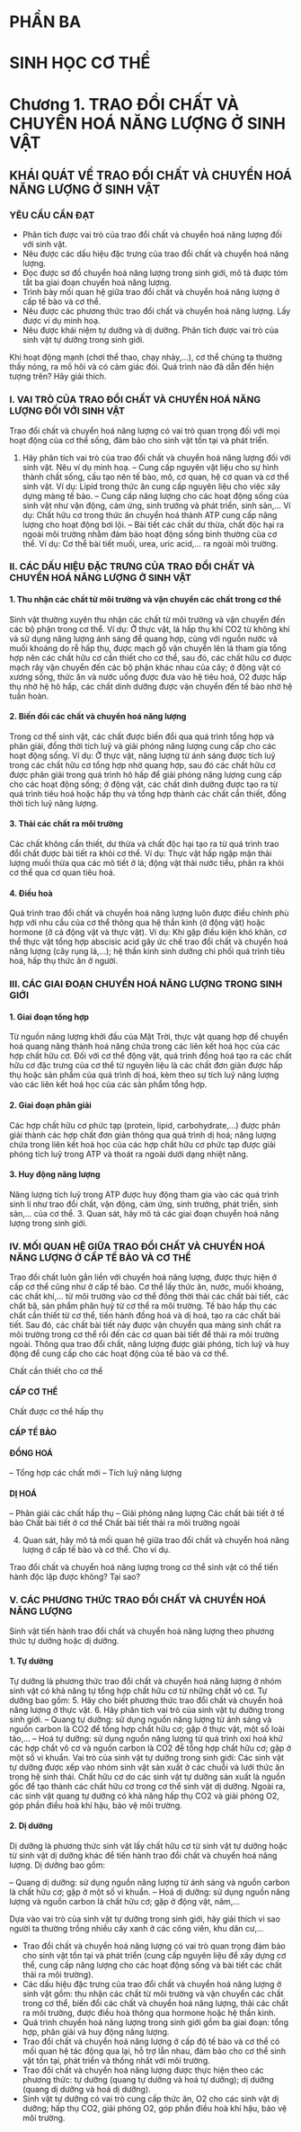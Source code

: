 # PHẦN BA
# SINH HỌC CƠ THỂ

# Chương 1. TRAO ĐỔI CHẤT VÀ CHUYỂN HOÁ NĂNG LƯỢNG Ở SINH VẬT

## KHÁI QUÁT VỀ TRAO ĐỔI CHẤT VÀ CHUYỂN HOÁ NĂNG LƯỢNG Ở SINH VẬT

### YÊU CẦU CẦN ĐẠT

- Phân tích được vai trò của trao đổi chất và chuyển hoá năng lượng đối với sinh vật.
- Nêu được các dấu hiệu đặc trưng của trao đổi chất và chuyển hoá năng lượng.
- Đọc được sơ đồ chuyển hoá năng lượng trong sinh giới, mô tả được tóm tắt ba giai đoạn chuyển hoá năng lượng.
- Trình bày mối quan hệ giữa trao đổi chất và chuyển hoá năng lượng ở cấp tế bào và cơ thể.
- Nêu được các phương thức trao đổi chất và chuyển hoá năng lượng. Lấy được ví dụ minh hoạ.
- Nêu được khái niệm tự dưỡng và dị dưỡng. Phân tích được vai trò của sinh vật tự dưỡng trong sinh giới.

Khi hoạt động mạnh (chơi thể thao, chạy nhảy,...), cơ thể chúng ta thường thấy nóng, ra mồ hôi và có cảm giác đói. Quá trình nào đã dẫn đến hiện tượng trên? Hãy giải thích.

### I. VAI TRÒ CỦA TRAO ĐỔI CHẤT VÀ CHUYỂN HOÁ NĂNG LƯỢNG ĐỐI VỚI SINH VẬT

Trao đổi chất và chuyển hoá năng lượng có vai trò quan trọng đối với mọi hoạt động của cơ thể sống, đảm bảo cho sinh vật tồn tại và phát triển.
1. Hãy phân tích vai trò của trao đổi chất và chuyển hoá năng lượng đối với sinh vật. Nêu ví dụ minh hoạ.
– Cung cấp nguyên vật liệu cho sự hình thành chất sống, cấu tạo nên tế bào, mô, cơ quan, hệ cơ quan và cơ thể sinh vật. Ví dụ: Lipid trong thức ăn cung cấp nguyên liệu cho việc xây dựng màng tế bào.
– Cung cấp năng lượng cho các hoạt động sống của sinh vật như vận động, cảm ứng, sinh trưởng và phát triển, sinh sản,... Ví dụ: Chất hữu cơ trong thức ăn chuyển hoá thành ATP cung cấp năng lượng cho hoạt động bơi lội.
– Bài tiết các chất dư thừa, chất độc hại ra ngoài môi trường nhằm đảm bảo hoạt động sống bình thường của cơ thể. Ví dụ: Cơ thể bài tiết muối, urea, uric acid,... ra ngoài môi trường.

### II. CÁC DẤU HIỆU ĐẶC TRƯNG CỦA TRAO ĐỔI CHẤT VÀ CHUYỂN HOÁ NĂNG LƯỢNG Ở SINH VẬT

#### 1. Thu nhận các chất từ môi trường và vận chuyển các chất trong cơ thể

Sinh vật thường xuyên thu nhận các chất từ môi trường và vận chuyển đến các bộ phận trong cơ thể. Ví dụ: Ở thực vật, lá hấp thụ khí CO2 từ không khí và sử dụng năng lượng ánh sáng để quang hợp, cùng với nguồn nước và muối khoáng do rễ hấp thụ, được mạch gỗ vận chuyển lên lá tham gia tổng hợp nên các chất hữu cơ cần thiết cho cơ thể, sau đó, các chất hữu cơ được mạch rây vận chuyển đến các bộ phận khác nhau của cây; ở động vật có xương sống, thức ăn và nước uống được đưa vào hệ tiêu hoá, O2 được hấp thụ nhờ hệ hô hấp, các chất dinh dưỡng được vận chuyển đến tế bào nhờ hệ tuần hoàn.

#### 2. Biến đổi các chất và chuyển hoá năng lượng

Trong cơ thể sinh vật, các chất được biến đổi qua quá trình tổng hợp và phân giải, đồng thời tích luỹ và giải phóng năng lượng cung cấp cho các hoạt động sống. Ví dụ: Ở thực vật, năng lượng từ ánh sáng được tích luỹ trong các chất hữu cơ tổng hợp nhờ quang hợp, sau đó các chất hữu cơ được phân giải trong quá trình hô hấp để giải phóng năng lượng cung cấp cho các hoạt động sống; ở động vật, các chất dinh dưỡng được tạo ra từ quá trình tiêu hoá hoặc hấp thụ và tổng hợp thành các chất cần thiết, đồng thời tích luỹ năng lượng.

#### 3. Thải các chất ra môi trường

Các chất không cần thiết, dư thừa và chất độc hại tạo ra từ quá trình trao đổi chất được bài tiết ra khỏi cơ thể. Ví dụ: Thực vật hấp ngập mặn thải lượng muối thừa qua các mô tiết ở lá; động vật thải nước tiểu, phân ra khỏi cơ thể qua cơ quan tiêu hoá.

#### 4. Điều hoà

Quá trình trao đổi chất và chuyển hoá năng lượng luôn được điều chỉnh phù hợp với nhu cầu của cơ thể thông qua hệ thần kinh (ở động vật) hoặc hormone (ở cả động vật và thực vật). Ví dụ: Khi gặp điều kiện khó khăn, cơ thể thực vật tổng hợp abscisic acid gây ức chế trao đổi chất và chuyển hoá năng lượng (cây rụng lá,...); hệ thần kinh sinh dưỡng chi phối quá trình tiêu hoá, hấp thụ thức ăn ở người.

### III. CÁC GIAI ĐOẠN CHUYỂN HOÁ NĂNG LƯỢNG TRONG SINH GIỚI

#### 1. Giai đoạn tổng hợp

Từ nguồn năng lượng khởi đầu của Mặt Trời, thực vật quang hợp để chuyển hoá quang năng thành hoá năng chứa trong các liên kết hoá học của các hợp chất hữu cơ. Đối với cơ thể động vật, quá trình đồng hoá tạo ra các chất hữu cơ đặc trưng của cơ thể từ nguyên liệu là các chất đơn giản được hấp thụ hoặc sản phẩm của quá trình dị hoá, kèm theo sự tích luỹ năng lượng vào các liên kết hoá học của các sản phẩm tổng hợp.

#### 2. Giai đoạn phân giải

Các hợp chất hữu cơ phức tạp (protein, lipid, carbohydrate,...) được phân giải thành các hợp chất đơn giản thông qua quá trình dị hoá; năng lượng chứa trong liên kết hoá học của các hợp chất hữu cơ phức tạp được giải phóng tích luỹ trong ATP và thoát ra ngoài dưới dạng nhiệt năng.

#### 3. Huy động năng lượng

Năng lượng tích luỹ trong ATP được huy động tham gia vào các quá trình sinh lí như trao đổi chất, vận động, cảm ứng, sinh trưởng, phát triển, sinh sản,... của cơ thể.
3. Quan sát, hãy mô tả các giai đoạn chuyển hoá năng lượng trong sinh giới.

### IV. MỐI QUAN HỆ GIỮA TRAO ĐỔI CHẤT VÀ CHUYỂN HOÁ NĂNG LƯỢNG Ở CẤP TẾ BÀO VÀ CƠ THỂ

Trao đổi chất luôn gắn liền với chuyển hoá năng lượng, được thực hiện ở cấp cơ thể cũng như ở cấp tế bào.
Cơ thể lấy thức ăn, nước, muối khoáng, các chất khí,... từ môi trường vào cơ thể đồng thời thải các chất bài tiết, các chất bã, sản phẩm phân huỷ từ cơ thể ra môi trường. Tế bào hấp thụ các chất cần thiết từ cơ thể, tiến hành đồng hoá và dị hoá, tạo ra các chất bài tiết. Sau đó, các chất bài tiết này được vận chuyển qua màng sinh chất ra môi trường trong cơ thể rồi đến các cơ quan bài tiết để thải ra môi trường ngoài. Thông qua trao đổi chất, năng lượng được giải phóng, tích luỹ và huy động để cung cấp cho các hoạt động của tế bào và cơ thể.

Chất cần thiết cho cơ thể
#### CẤP CƠ THỂ
Chất được cơ thể hấp thụ
#### CẤP TẾ BÀO
#### ĐỒNG HOÁ
– Tổng hợp các chất mới
– Tích luỹ năng lượng
#### DỊ HOÁ
– Phân giải các chất hấp thụ
– Giải phóng năng lượng
Các chất bài tiết ở tế bào
Chất bài tiết ở cơ thể
Chất bài tiết thải ra môi trường ngoài

4. Quan sát, hãy mô tả mối quan hệ giữa trao đổi chất và chuyển hoá năng lượng ở cấp tế bào và cơ thể. Cho ví dụ.

Trao đổi chất và chuyển hoá năng lượng trong cơ thể sinh vật có thể tiến hành độc lập được không? Tại sao?

### V. CÁC PHƯƠNG THỨC TRAO ĐỔI CHẤT VÀ CHUYỂN HOÁ NĂNG LƯỢNG

Sinh vật tiến hành trao đổi chất và chuyển hoá năng lượng theo phương thức tự dưỡng hoặc dị dưỡng.

#### 1. Tự dưỡng

Tự dưỡng là phương thức trao đổi chất và chuyển hoá năng lượng ở nhóm sinh vật có khả năng tự tổng hợp chất hữu cơ từ những chất vô cơ. Tự dưỡng bao gồm:
5. Hãy cho biết phương thức trao đổi chất và chuyển hoá năng lượng ở thực vật.
6. Hãy phân tích vai trò của sinh vật tự dưỡng trong sinh giới.
– Quang tự dưỡng: sử dụng nguồn năng lượng từ ánh sáng và nguồn carbon là CO2 để tổng hợp chất hữu cơ; gặp ở thực vật, một số loài tảo,...
– Hoá tự dưỡng: sử dụng nguồn năng lượng từ quá trình oxi hoá khử các hợp chất vô cơ và nguồn carbon là CO2 để tổng hợp chất hữu cơ; gặp ở một số vi khuẩn.
Vai trò của sinh vật tự dưỡng trong sinh giới: Các sinh vật tự dưỡng được xếp vào nhóm sinh vật sản xuất ở các chuỗi và lưới thức ăn trong hệ sinh thái. Chất hữu cơ do các sinh vật tự dưỡng sản xuất là nguồn gốc để tạo thành các chất hữu cơ trong cơ thể sinh vật dị dưỡng. Ngoài ra, các sinh vật quang tự dưỡng có khả năng hấp thụ CO2 và giải phóng O2, góp phần điều hoà khí hậu, bảo vệ môi trường.

#### 2. Dị dưỡng

Dị dưỡng là phương thức sinh vật lấy chất hữu cơ từ sinh vật tự dưỡng hoặc từ sinh vật dị dưỡng khác để tiến hành trao đổi chất và chuyển hoá năng lượng. Dị dưỡng bao gồm:

– Quang dị dưỡng: sử dụng nguồn năng lượng từ ánh sáng và nguồn carbon là chất hữu cơ; gặp ở một số vi khuẩn.
– Hoá dị dưỡng: sử dụng nguồn năng lượng và nguồn carbon là chất hữu cơ; gặp ở động vật, nâm,...

Dựa vào vai trò của sinh vật tự dưỡng trong sinh giới, hãy giải thích vì sao người ta thường trồng nhiều cây xanh ở các công viên, khu dân cư,...

* Trao đổi chất và chuyển hoá năng lượng có vai trò quan trọng đảm bảo cho sinh vật tồn tại và phát triển (cung cấp nguyên liệu để xây dựng cơ thể, cung cấp năng lượng cho các hoạt động sống và bài tiết các chất thải ra môi trường).
* Các dấu hiệu đặc trưng của trao đổi chất và chuyển hoá năng lượng ở sinh vật gồm: thu nhận các chất từ môi trường và vận chuyển các chất trong cơ thể, biến đổi các chất và chuyển hoá năng lượng, thải các chất ra môi trường, được điều hoà thông qua hormone hoặc hệ thần kinh.
* Quá trình chuyển hoá năng lượng trong sinh giới gồm ba giai đoạn: tổng hợp, phân giải và huy động năng lượng.
* Trao đổi chất và chuyển hoá năng lượng ở cấp độ tế bào và cơ thể có mối quan hệ tác động qua lại, hỗ trợ lẫn nhau, đảm bảo cho cơ thể sinh vật tồn tại, phát triển và thống nhất với môi trường.
* Trao đổi chất và chuyển hoá năng lượng được thực hiện theo các phương thức: tự dưỡng (quang tự dưỡng và hoá tự dưỡng); dị dưỡng (quang dị dưỡng và hoá dị dưỡng).
* Sinh vật tự dưỡng có vai trò cung cấp thức ăn, O2 cho các sinh vật dị dưỡng; hấp thụ CO2, giải phóng O2, góp phần điều hoà khí hậu, bảo vệ môi trường.
